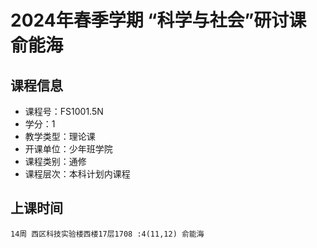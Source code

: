 # 2024年春季学期 “科学与社会”研讨课 俞能海






## 课程信息

- 课程号：FS1001.5N
- 学分：1
- 教学类型：理论课
- 开课单位：少年班学院
- 课程类别：通修
- 课程层次：本科计划内课程

## 上课时间

```
14周 西区科技实验楼西楼17层1708 :4(11,12) 俞能海
```

